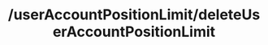 ---
layout: page
title: /userAccountPositionLimit/deleteUserAccountPositionLimit
parent: Risks
grand_parent: API Operations
permalink: /all-ops/risks/deleteuseraccountpositionlimit
op: true
---